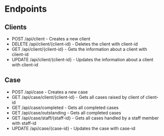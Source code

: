 # Endpoints

## Clients

- POST /api/client - Creates a new client
- DELETE /api/client/{client-id} - Deletes the client with client-id
- GET /api/client/{client-id} - Gets the information about a client with client-id
- UPDATE /api/client/{client-id} - Updates the information about a client with client-id

## Case

- POST /api/case - Creates a new case
- GET /api/case/client/{client-id} - Gets all cases raised by client of client-id
- GET /api/case/completed - Gets all completed cases
- GET /api/case/outstanding - Gets all completed cases
- GET /api/case/staff/{staff-id} - Gets all cases handled by a staff member with staff-id
- UPDATE /api/case/{case-id} - Updates the case with case-id
